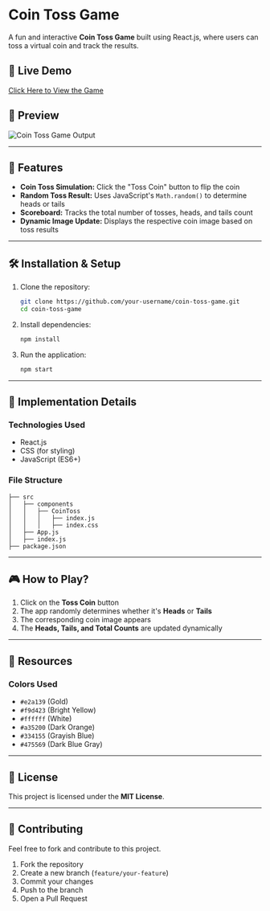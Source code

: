 # Coin Toss Game

A fun and interactive **Coin Toss Game** built using React.js, where users can toss a virtual coin and track the results.

## 🚀 Live Demo

[Click Here to View the Game]('https://Darshanas17.github.io/Coin-Toss-Game-React')

## 📸 Preview

![Coin Toss Game Output](https://assets.ccbp.in/frontend/content/react-js/coin-toss-game-output.gif)

---

## 🎯 Features

- **Coin Toss Simulation:** Click the "Toss Coin" button to flip the coin
- **Random Toss Result:** Uses JavaScript's `Math.random()` to determine heads or tails
- **Scoreboard:** Tracks the total number of tosses, heads, and tails count
- **Dynamic Image Update:** Displays the respective coin image based on toss results

---

## 🛠️ Installation & Setup

1. Clone the repository:
   ```sh
   git clone https://github.com/your-username/coin-toss-game.git
   cd coin-toss-game
   ```
2. Install dependencies:
   ```sh
   npm install
   ```
3. Run the application:
   ```sh
   npm start
   ```

---

## 📝 Implementation Details

### **Technologies Used**

- React.js
- CSS (for styling)
- JavaScript (ES6+)

### **File Structure**

```
├── src
│   ├── components
│   │   ├── CoinToss
│   │   │   ├── index.js
│   │   │   ├── index.css
│   ├── App.js
│   ├── index.js
├── package.json
```

---

## 🎮 How to Play?

1. Click on the **Toss Coin** button
2. The app randomly determines whether it's **Heads** or **Tails**
3. The corresponding coin image appears
4. The **Heads, Tails, and Total Counts** are updated dynamically

---

## 📂 Resources

### **Colors Used**

- `#e2a139` (Gold)
- `#f9d423` (Bright Yellow)
- `#ffffff` (White)
- `#a35200` (Dark Orange)
- `#334155` (Grayish Blue)
- `#475569` (Dark Blue Gray)

---

## 📜 License

This project is licensed under the **MIT License**.

---

## 🤝 Contributing

Feel free to fork and contribute to this project.

1. Fork the repository
2. Create a new branch (`feature/your-feature`)
3. Commit your changes
4. Push to the branch
5. Open a Pull Request
